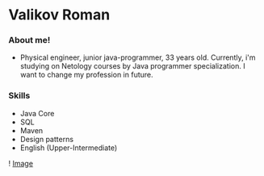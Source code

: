 # Valikov Roman

### About me!

* Physical engineer, junior java-programmer, 33 years old. 
Currently, i'm studying on Netology courses by Java programmer specialization. 
I want to change my profession in future.

### Skills

* Java Core
* SQL
* Maven
* Design patterns
* English (Upper-Intermediate)

! [Image](img/Image.jpg)
